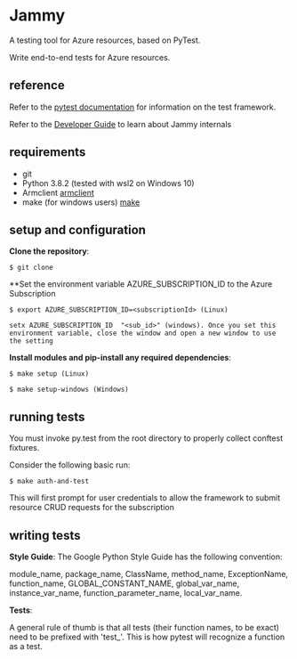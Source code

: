 # Jammy
A testing tool for Azure resources, based on PyTest.

Write end-to-end tests for Azure resources.

## reference

Refer to the [pytest documentation](https://pytest.org) for information on the test framework.

Refer to the [Developer Guide](DEVELOPER.md) to learn about Jammy internals

## requirements
* git
* Python 3.8.2 (tested with wsl2 on Windows 10)
* Armclient [armclient](https://github.com/projectkudu/ARMClient)
* make (for windows users) [make](https://chocolatey.org/packages/make)

## setup and configuration
**Clone the repository**:
```
$ git clone
```

**Set the environment variable AZURE_SUBSCRIPTION_ID to the Azure Subscription
```
$ export AZURE_SUBSCRIPTION_ID=<subscriptionId> (Linux)
```

```
setx AZURE_SUBSCRIPTION_ID  "<sub_id>" (windows). Once you set this environment variable, close the window and open a new window to use the setting
```
**Install modules and pip-install any required dependencies**:
```
$ make setup (Linux)
```

```
$ make setup-windows (Windows)
```
## running tests
You must invoke py.test from the root directory to properly collect conftest fixtures.

Consider the following basic run:
```
$ make auth-and-test
```
This will first prompt for user credentials to allow the framework to submit resource CRUD requests for the subscription

## writing tests

**Style Guide**:
The Google Python Style Guide has the following convention:

module_name, package_name, ClassName, method_name, ExceptionName, function_name, GLOBAL_CONSTANT_NAME, global_var_name, instance_var_name, function_parameter_name, local_var_name.

**Tests**:

A general rule of thumb is that all tests (their function names, to be exact) need to be prefixed with 'test_'. This is how pytest will recognize a function as a test.
